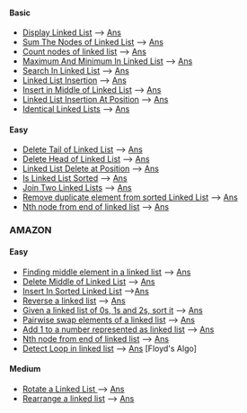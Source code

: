#### Basic
* [Display Linked List](https://practice.geeksforgeeks.org/problems/display-linked-list/0/?track=DSA-Foundation-Linked-List&batchId=238) --> [Ans](/linked_list/display.cpp)
* [Sum The Nodes of Linked List](https://practice.geeksforgeeks.org/problems/sum-the-nodes-of-linked-list/0/?track=DSA-Foundation-Linked-List&batchId=238) --> [Ans](/linked_list/sum.cpp)
* [Count nodes of linked list](https://practice.geeksforgeeks.org/problems/count-nodes-of-linked-list/0/?track=DSA-Foundation-Linked-List&batchId=238) --> [Ans](/linked_list/count.cpp)
* [Maximum And Minimum In Linked List](https://practice.geeksforgeeks.org/problems/maximum-and-minimum-in-linked-list/0/?track=DSA-Foundation-Linked-List&batchId=238) --> [Ans](/linked_list/max_min.cpp)
* [Search In Linked List](https://practice.geeksforgeeks.org/problems/search-in-linked-list/0/?track=DSA-Foundation-Linked-List&batchId=238) --> [Ans](/linked_list/search.cpp)
* [Linked List Insertion](https://practice.geeksforgeeks.org/problems/linked-list-insertion-1587115620/0/?track=DSA-Foundation-Linked-List&batchId=238) --> [Ans](/linked_list/insertion.cpp)
* [Insert in Middle of Linked List](https://practice.geeksforgeeks.org/problems/insert-in-middle-of-linked-list/0/?track=DSA-Foundation-Linked-List&batchId=238#) --> [Ans](/linked_list/insert_in_mid.cpp)
* [Linked List Insertion At Position](https://practice.geeksforgeeks.org/problems/linked-list-insertion-at-position/0/?track=DSA-Foundation-Linked-List&batchId=238#) --> [Ans](/linked_list/insert_at_pos.cpp)
* [Identical Linked Lists](https://practice.geeksforgeeks.org/problems/identical-linked-lists/0/?track=DSA-Foundation-Linked-List&batchId=238) --> [Ans](/linked_list/identical.cpp)

#### Easy
* [Delete Tail of Linked List](https://practice.geeksforgeeks.org/problems/delete-tail-of-linked-list/0/?track=DSA-Foundation-Linked-List&batchId=238) --> [Ans](/linked_list/delete_tail.cpp)
* [Delete Head of Linked List](https://practice.geeksforgeeks.org/problems/delete-head-of-linked-list/0/?track=DSA-Foundation-Linked-List&batchId=238#) --> [Ans](/linked_list/del_head.cpp)
* [Linked List Delete at Position](https://practice.geeksforgeeks.org/problems/linked-list-delete-at-position/0/?track=DSA-Foundation-Linked-List&batchId=238) --> [Ans](/linked_list/delete_at_pos.cpp)
* [Is Linked List Sorted](https://practice.geeksforgeeks.org/problems/is-linked-list-sorted/0/?track=DSA-Foundation-Linked-List&batchId=238) --> [Ans](/linked_list/is_sorted.cpp)
* [ Join Two Linked Lists](https://practice.geeksforgeeks.org/problems/join-two-linked-lists/0/?track=DSA-Foundation-Linked-List&batchId=238#) --> [Ans](/linked_list/join.cpp)
* [Remove duplicate element from sorted Linked List](https://practice.geeksforgeeks.org/problems/remove-duplicate-element-from-sorted-linked-list/0/?track=DSA-Foundation-Linked-List&batchId=238) --> [Ans](/linked_list/rem_dup.cpp)
* [Nth node from end of linked list](https://practice.geeksforgeeks.org/problems/nth-node-from-end-of-linked-list/0/?track=DSA-Foundation-Linked-List&batchId=238) --> [Ans](/linked_list/n_node.cpp)





### AMAZON
#### Easy
* [Finding middle element in a linked list](https://practice.geeksforgeeks.org/problems/finding-middle-element-in-a-linked-list/0/?track=amazon-linkedlists&batchId=192) --> [Ans](/linked_list/find_mid.cpp)
* [Delete Middle of Linked List](https://practice.geeksforgeeks.org/problems/delete-middle-of-linked-list/0/?track=amazon-linkedlists&batchId=192) --> [Ans](/linked_list/del_mid.cpp)
* [Insert In Sorted Linked List](https://practice.geeksforgeeks.org/problems/insert-in-a-sorted-list/0/?track=amazon-linkedlists&batchId=192#) -->[Ans](/linked_list/insert_in_sorted.cpp)
* [Reverse a linked list](https://practice.geeksforgeeks.org/problems/reverse-a-linked-list/0/?track=DSA-Foundation-Linked-List&batchId=238#) --> [Ans](/linked_list/rev_ll.cpp)
* [Given a linked list of 0s, 1s and 2s, sort it](https://practice.geeksforgeeks.org/problems/given-a-linked-list-of-0s-1s-and-2s-sort-it/1/?track=amazon-linkedlists&batchId=192#) --> [Ans](/linked_list/sort_1_2.cpp)
* [Pairwise swap elements of a linked list](https://practice.geeksforgeeks.org/problems/pairwise-swap-elements-of-a-linked-list-by-swapping-data/0/?track=amazon-linkedlists&batchId=192#) --> [Ans](/linked_list/pairwise_swap.cpp)
* [Add 1 to a number represented as linked list](https://practice.geeksforgeeks.org/problems/add-1-to-a-number-represented-as-linked-list/0/?track=amazon-linkedlists&batchId=192#) --> [Ans](/linked_list/add_1.cpp)
* [Nth node from end of linked list](https://practice.geeksforgeeks.org/problems/nth-node-from-end-of-linked-list/0/?track=DSA-Foundation-Linked-List&batchId=238) --> [Ans](/linked_list/n_node.cpp)
* [Detect Loop in linked list](https://practice.geeksforgeeks.org/problems/detect-loop-in-linked-list/0/?track=amazon-linkedlists&batchId=192#) --> [Ans](/linked_list/loop_detection.cpp) [Floyd's Algo]

#### Medium
* [Rotate a Linked List ](https://practice.geeksforgeeks.org/problems/rotate-a-linked-list/0/?track=amazon-linkedlists&batchId=192#) --> [Ans](/linked_list/rotate.cpp)
* [Rearrange a linked list](https://practice.geeksforgeeks.org/problems/rearrange-a-linked-list/0/?track=amazon-linkedlists&batchId=192#) --> [Ans](/linked_list/rearrange.cpp)

